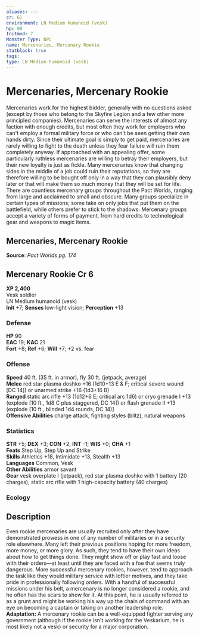 ```yaml
---
aliases: ---
cr: 6)
environment: LN Medium humanoid (vesk)
hp: 90
Initmod: 7
Monster Type: NPC
name: Mercenaries, Mercenary Rookie
statblock: true
tags: 
type: LN Medium humanoid (vesk)
---
```


# Mercenaries, Mercenary Rookie

Mercenaries work for the highest bidder, generally with no questions asked (except by those who belong to the Skyfire Legion and a few other more principled companies). Mercenaries can serve the interests of almost any faction with enough credits, but most often they work for employers who can't employ a formal military force or who can't be seen getting their own hands dirty. Since their ultimate goal is simply to get paid, mercenaries are rarely willing to fight to the death unless they fear failure will ruin them completely anyway. If approached with an appealing offer, some particularly ruthless mercenaries are willing to betray their employers, but their new loyalty is just as fickle. Many mercenaries know that changing sides in the middle of a job could ruin their reputations, so they are therefore willing to be bought off only in a way that they can plausibly deny later or that will make them so much money that they will be set for life. There are countless mercenary groups throughout the Pact Worlds, ranging from large and acclaimed to small and obscure. Many groups specialize in certain types of missions; some take on only jobs that put them on the battlefield, while others prefer to stick to the shadows. Mercenary groups accept a variety of forms of payment, from hard credits to technological gear and weapons to magic items.

## Mercenaries, Mercenary Rookie

**Source**:  _Pact Worlds pg. 174_

## Mercenary Rookie Cr 6

**XP 2,400**  
Vesk soldier  
LN Medium humanoid (vesk)  
**Init** +7; **Senses** low-light vision; **Perception** +13  

### Defense

**HP** 90  
**EAC** 19; **KAC** 21  
**Fort** +8; **Ref** +6; **Will** +7; +2 vs. fear  

### Offense

**Speed** 40 ft. (35 ft. in armor), fly 30 ft. (jetpack, average)  
**Melee** red star plasma doshko +16 (1d10+13 E & F; critical severe wound \[DC 14\]) or unarmed strike +16 (1d3+16 B)  
**Ranged** static arc rifle +13 (1d12+6 E; critical arc 1d6) or cryo grenade I +13 (explode \[10 ft., 1d8 C plus staggered, DC 14\]) or flash grenade II +13 (explode \[10 ft., blinded 1d4 rounds, DC 14)\]  
**Offensive Abilities** charge attack, fighting styles (blitz), natural weapons

### Statistics

**STR** +5; **DEX** +3; **CON** +2; **INT** -1; **WIS** +0; **CHA** +1  
**Feats** Step Up, Step Up and Strike  
**Skills** Athletics +18, Intimidate +13, Stealth +13  
**Languages** Common, Vesk  
**Other Abilities** armor savant  
**Gear** vesk overplate I (jetpack), red star plasma doshko with 1 battery (20 charges), static arc rifle with 1 high-capacity battery (40 charges)

### Ecology

## Description

Even rookie mercenaries are usually recruited only after they have demonstrated prowess in one of any number of militaries or in a security role elsewhere. Many left their previous positions hoping for more freedom, more money, or more glory. As such, they tend to have their own ideas about how to get things done. They might show off or play fast and loose with their orders—at least until they are faced with a foe that seems truly dangerous. More successful mercenary rookies, however, tend to approach the task like they would military service with loftier motives, and they take pride in professionally following orders. With a handful of successful missions under his belt, a mercenary is no longer considered a rookie, and he often has the scars to show for it. At this point, he is usually referred to as a grunt and might be working his way up the chain of command with an eye on becoming a captain or taking on another leadership role.  
**Adaptation:** A mercenary rookie can be a well-equipped fighter serving any government (although if the rookie isn't working for the Veskarium, he is most likely not a vesk) or security for a major corporation.
